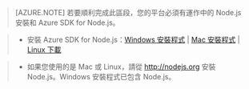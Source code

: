 ﻿> [AZURE.NOTE]
> 若要順利完成此區段，您的平台必須有運作中的 Node.js 安裝和 Azure SDK for Node.js。

>* 安裝 Azure SDK for Node.js：<a href="http://go.microsoft.com/fwlink/?LinkId=254279">Windows 安裝程式</a> | <a href="http://go.microsoft.com/fwlink/?LinkId=253471">Mac 安裝程式</a> | <a href="http://go.microsoft.com/fwlink/?LinkId=253472">Linux 下載</a></li>

>* 如果您使用的是 Mac 或 Linux，請從 <a href="http://nodejs.org">http://nodejs.org</a> 安裝 Node.js。Windows 安裝程式已包含 Node.js。


<!--HONumber=42-->
